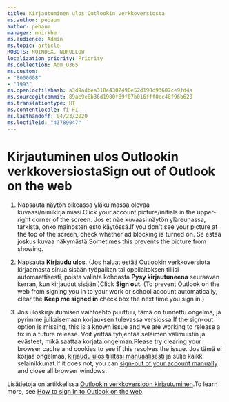 ```yaml
---
title: Kirjautuminen ulos Outlookin verkkoversiosta
ms.author: pebaum
author: pebaum
manager: mnirkhe
ms.audience: Admin
ms.topic: article
ROBOTS: NOINDEX, NOFOLLOW
localization_priority: Priority
ms.collection: Adm_O365
ms.custom:
- "8000008"
- "1993"
ms.openlocfilehash: a3d9adbea318e4302490e52d190d93607ce9fd4a
ms.sourcegitcommit: 89ae9e8b36d1980f89f07b016fff0ec48f96b620
ms.translationtype: HT
ms.contentlocale: fi-FI
ms.lasthandoff: 04/23/2020
ms.locfileid: "43789047"
---
```

# <a name="sign-out-of-outlook-on-the-web"></a><span data-ttu-id="e1d6f-102">Kirjautuminen ulos Outlookin verkkoversiosta</span><span class="sxs-lookup"><span data-stu-id="e1d6f-102">Sign out of Outlook on the web</span></span>

1. <span data-ttu-id="e1d6f-103">Napsauta näytön oikeassa yläkulmassa olevaa kuvaasi/nimikirjaimiasi.</span><span class="sxs-lookup"><span data-stu-id="e1d6f-103">Click your account picture/initials in the upper-right corner of the screen.</span></span> <span data-ttu-id="e1d6f-104">Jos et näe kuvaasi näytön yläreunassa, tarkista, onko mainosten esto käytössä.</span><span class="sxs-lookup"><span data-stu-id="e1d6f-104">If you don't see your picture at the top of the screen, check whether ad blocking is turned on.</span></span> <span data-ttu-id="e1d6f-105">Se estää joskus kuvaa näkymästä.</span><span class="sxs-lookup"><span data-stu-id="e1d6f-105">Sometimes this prevents the picture from showing.</span></span>

2. <span data-ttu-id="e1d6f-106">Napsauta **Kirjaudu ulos**. (Jos haluat estää Outlookin verkkoversiota kirjaamasta sinua sisään työpaikan tai oppilaitoksen tiliisi automaattisesti, poista valinta kohdasta **Pysy kirjautuneena** seuraavan kerran, kun kirjaudut sisään.)</span><span class="sxs-lookup"><span data-stu-id="e1d6f-106">Click **Sign out**. (To prevent Outlook on the web from signing you in to your work or school account automatically, clear the **Keep me signed in** check box the next time you sign in.)</span></span>

3. <span data-ttu-id="e1d6f-107">Jos uloskirjautumisen vaihtoehto puuttuu, tämä on tunnettu ongelma, ja pyrimme julkaisemaan korjauksen tulevassa versiossa.</span><span class="sxs-lookup"><span data-stu-id="e1d6f-107">If the sign-out option is missing, this is a known issue and we are working to release a fix in a future release.</span></span>  <span data-ttu-id="e1d6f-108">Voit yrittää tyhjentää selaimen välimuistin ja evästeet, mikä saattaa korjata ongelman.</span><span class="sxs-lookup"><span data-stu-id="e1d6f-108">Please try clearing your browser cache and cookies to see if this resolves the issue.</span></span>  <span data-ttu-id="e1d6f-109">Jos tämä ei korjaa ongelmaa, [kirjaudu ulos tililtäsi manuaalisesti](https://login.live.com/logout.srf) ja sulje kaikki selainikkunat.</span><span class="sxs-lookup"><span data-stu-id="e1d6f-109">If it does not, you can [sign-out of your account manually](https://login.live.com/logout.srf) and close all browser windows.</span></span>

<span data-ttu-id="e1d6f-110">Lisätietoja on artikkelissa [Outlookin verkkoversioon kirjautuminen](https://support.office.com/article/how-to-sign-in-to-outlook-on-the-web-763fab4d-0138-4814-b450-37fc286bcb79).</span><span class="sxs-lookup"><span data-stu-id="e1d6f-110">To learn more, see [How to sign in to Outlook on the web](https://support.office.com/article/how-to-sign-in-to-outlook-on-the-web-763fab4d-0138-4814-b450-37fc286bcb79).</span></span>

